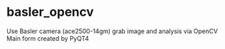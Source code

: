 # basler_opencv
Use Basler camera (ace2500-14gm) grab image and analysis via OpenCV
Main form created by PyQT4
